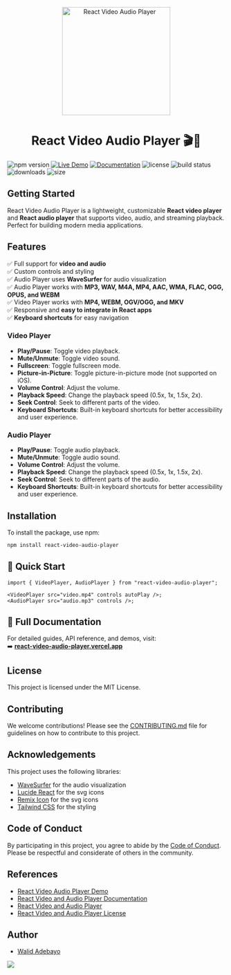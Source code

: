 <center>
<img src="https://i.ibb.co/KxdCgQ32/react-video-audio-player.png" width="250" height="250" alt="React Video Audio Player" />
<h1>React Video Audio Player 🎬🎵</h1>
</center>

![npm version](https://img.shields.io/npm/v/react-video-audio-player)
[![Live Demo](https://img.shields.io/badge/demo-live-blue)](https://react-video-audio-player.vercel.app/demo)
[![Documentation](https://img.shields.io/badge/docs-read-blue)](https://react-video-audio-player.vercel.app/docs)
![license](https://img.shields.io/npm/l/react-video-audio-player)
![build status](https://img.shields.io/github/actions/workflow/status/Walidadebayo/react-video-audio-player/ci.yml)
![downloads](https://img.shields.io/npm/dt/react-video-audio-player)
![size](https://img.shields.io/bundlephobia/min/react-video-audio-player)

## Getting Started

React Video Audio Player is a lightweight, customizable **React video player** and **React audio player** that supports video, audio, and streaming playback. Perfect for building modern media applications.

## Features

✅ Full support for **video and audio**  
✅ Custom controls and styling  
✅ Audio Player uses **WaveSurfer** for audio visualization  
✅ Audio Player works with **MP3, WAV, M4A, MP4, AAC, WMA, FLAC, OGG, OPUS, and WEBM**  
✅ Video Player works with **MP4, WEBM, OGV/OGG, and MKV**  
✅ Responsive and **easy to integrate in React apps**  
✅ **Keyboard shortcuts** for easy navigation  

### Video Player

- **Play/Pause**: Toggle video playback.
- **Mute/Unmute**: Toggle video sound.
- **Fullscreen**: Toggle fullscreen mode.
- **Picture-in-Picture**: Toggle picture-in-picture mode (not supported on iOS).
- **Volume Control**: Adjust the volume.
- **Playback Speed**: Change the playback speed (0.5x, 1x, 1.5x, 2x).
- **Seek Control**: Seek to different parts of the video.
- **Keyboard Shortcuts**: Built-in keyboard shortcuts for better accessibility and user experience.  

### Audio Player

- **Play/Pause**: Toggle audio playback.
- **Mute/Unmute**: Toggle audio sound.
- **Volume Control**: Adjust the volume.
- **Playback Speed**: Change the playback speed (0.5x, 1x, 1.5x, 2x).
- **Seek Control**: Seek to different parts of the audio.
- **Keyboard Shortcuts**: Built-in keyboard shortcuts for better accessibility and user experience.  

## Installation

To install the package, use npm:

```bash
npm install react-video-audio-player
```

## 🚀 Quick Start
```tsx
import { VideoPlayer, AudioPlayer } from "react-video-audio-player";

<VideoPlayer src="video.mp4" controls autoPlay />;
<AudioPlayer src="audio.mp3" controls />;
```

## 📖 Full Documentation
For detailed guides, API reference, and demos, visit:  
➡️ **[react-video-audio-player.vercel.app](https://react-video-audio-player.vercel.app/docs)**


## License

This project is licensed under the MIT License.

## Contributing

We welcome contributions! Please see the [CONTRIBUTING.md](https://github.com/Walidadebayo/react-video-audio-player/blob/main/CONTRIBUTING.md) file for guidelines on how to contribute to this project.

## Acknowledgements

This project uses the following libraries:

- [WaveSurfer](https://wavesurfer.xyz/) for the audio visualization
- [Lucide React](https://lucide.dev/) for the svg icons
- [Remix Icon](https://remixicon.com/) for the svg icons
- [Tailwind CSS](https://tailwindcss.com/) for the styling

## Code of Conduct

By participating in this project, you agree to abide by the [Code of Conduct](https://github.com/Walidadebayo/react-video-audio-player/blob/main/CODE_OF_CONDUCT.md). Please be respectful and considerate of others in the community.

## References

- [React Video Audio Player Demo](https://react-video-audio-player.vercel.app/demo)
- [React Video and Audio Player Documentation](https://react-video-audio-player.vercel.app/docs)
- [React Video and Audio Player](https://github.com/Walidadebayo/react-video-audio-player.git)
- [React Video and Audio Player License](https://github.com/Walidadebayo/react-video-audio-player/blob/main/LICENSE)

## Author

- [Walid Adebayo](https://walidadebayo.netlify.app/)

<a href="https://www.buymeacoffee.com/walidadebayo"><img src="https://img.buymeacoffee.com/button-api/?text=Buy me a coffee&emoji=&slug=walidadebayo&button_colour=FFDD00&font_colour=000000&font_family=Comic&outline_colour=000000&coffee_colour=ffffff" /></a>
